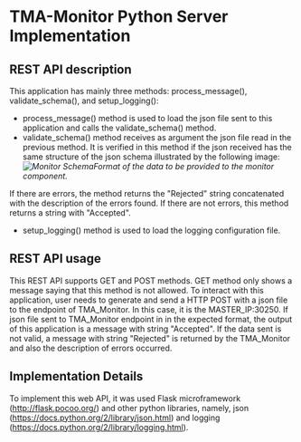 

# TMA-Monitor Python Server Implementation 

## REST API description

This application has mainly three methods: process_message(), validate_schema(), and setup_logging():
- process_message() method is used to load the json file sent to this application and calls the validate_schema() method.
- validate_schema() method receives as argument the json file read in the previous method. It is verified in this method if the json received has the same structure of the json schema illustrated by the following image:
*![Monitor Schema](https://github.com/nmsa/tma-framework-m/blob/master/interface/atmosphere_tma-m_schema.png)Format of the data to be provided to the monitor component.*

If there are errors, the method returns the "Rejected" string concatenated with the description of the errors found.
If there are not errors, this method returns a string with "Accepted".
- setup_logging() method is used to load the logging configuration file.


## REST API usage

This REST API supports GET and POST methods. GET method only shows a message saying that this method is not allowed. 
To interact with this application, user needs to generate and send a HTTP POST with a json file to the endpoint of TMA_Monitor. In this case, it is the MASTER_IP:30250.
If json file sent to TMA_Monitor endpoint in in the expected format, the output of this application is a message with string "Accepted". If the data sent is not valid, a message with string "Rejected" is returned by the TMA_Monitor and also the description of errors occurred.



## Implementation Details
 To implement this web API, it was used Flask microframework (http://flask.pocoo.org/) and other python libraries, namely, json (https://docs.python.org/2/library/json.html) and logging (https://docs.python.org/2/library/logging.html).

